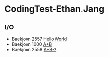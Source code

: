 # CodingTest-Ethan.Jang

## I/O

- Baekjoon 2557 [Hello World](https://github.com/In-HyeokJang/Coding_test/blob/master/CodingTest220511.md)
- Baekjoon 1000 [A+B](https://github.com/In-HyeokJang/Coding_test/blob/master/CodingTest220511.md)
- Baekjoon 2558 [A+B-2](https://github.com/In-HyeokJang/Coding_test/blob/master/CodingTest220511.md)
